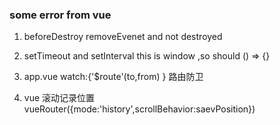 ### some error from vue

1. beforeDestroy  removeEvenet and not destroyed

2. setTimeout and setInterval this is window ,so should () => {}

3. app.vue watch:{'$route'(to,from) }  路由防卫

4. vue 滚动记录位置 vueRouter({mode:'history',scrollBehavior:saevPosition})